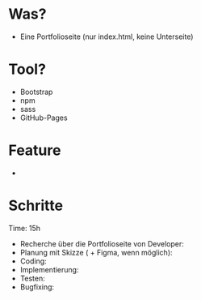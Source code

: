 # Was?

- Eine Portfolioseite (nur index.html, keine Unterseite)

# Tool?

- Bootstrap
- npm
- sass
- GitHub-Pages

# Feature

-

# Schritte

Time: 15h

- Recherche über die Portfolioseite von Developer:
- Planung mit Skizze ( + Figma, wenn möglich):
- Coding:
- Implementierung:
- Testen:
- Bugfixing:

